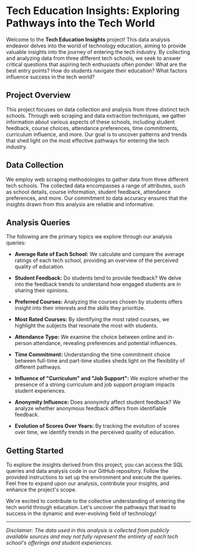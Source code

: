 # Tech Education Insights: Exploring Pathways into the Tech World

Welcome to the **Tech Education Insights** project! This data analysis endeavor delves into the world of technology education, aiming to provide valuable insights into the journey of entering the tech industry. By collecting and analyzing data from three different tech schools, we seek to answer critical questions that aspiring tech enthusiasts often ponder: What are the best entry points? How do students navigate their education? What factors influence success in the tech world?

## Project Overview

This project focuses on data collection and analysis from three distinct tech schools. Through web scraping and data extraction techniques, we gather information about various aspects of these schools, including student feedback, course choices, attendance preferences, time commitments, curriculum influence, and more. Our goal is to uncover patterns and trends that shed light on the most effective pathways for entering the tech industry.

## Data Collection

We employ web scraping methodologies to gather data from three different tech schools. The collected data encompasses a range of attributes, such as school details, course information, student feedback, attendance preferences, and more. Our commitment to data accuracy ensures that the insights drawn from this analysis are reliable and informative.

## Analysis Queries

The following are the primary topics we explore through our analysis queries:

- **Average Rate of Each School:** We calculate and compare the average ratings of each tech school, providing an overview of the perceived quality of education.

- **Student Feedback:** Do students tend to provide feedback? We delve into the feedback trends to understand how engaged students are in sharing their opinions.

- **Preferred Courses:** Analyzing the courses chosen by students offers insight into their interests and the skills they prioritize.

- **Most Rated Courses:** By identifying the most rated courses, we highlight the subjects that resonate the most with students.

- **Attendance Type:** We examine the choice between online and in-person attendance, revealing preferences and potential influences.

- **Time Commitment:** Understanding the time commitment choice between full-time and part-time studies sheds light on the flexibility of different pathways.

- **Influence of "Curriculum" and "Job Support":** We explore whether the presence of a strong curriculum and job support program impacts student experiences.

- **Anonymity Influence:** Does anonymity affect student feedback? We analyze whether anonymous feedback differs from identifiable feedback.

- **Evolution of Scores Over Years:** By tracking the evolution of scores over time, we identify trends in the perceived quality of education.

## Getting Started

To explore the insights derived from this project, you can access the SQL queries and data analysis code in our GitHub repository. Follow the provided instructions to set up the environment and execute the queries. Feel free to expand upon our analysis, contribute your insights, and enhance the project's scope.

We're excited to contribute to the collective understanding of entering the tech world through education. Let's uncover the pathways that lead to success in the dynamic and ever-evolving field of technology!

---

*Disclaimer: The data used in this analysis is collected from publicly available sources and may not fully represent the entirety of each tech school's offerings and student experiences.*
